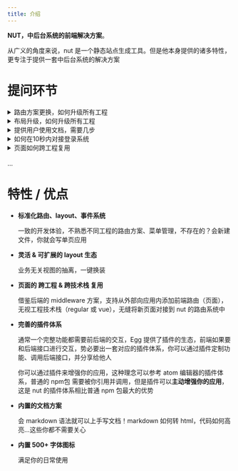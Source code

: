 ```yaml
---
title: 介绍
---
```


**NUT，中后台系统的前端解决方案**。

从广义的角度来说，nut 是一个静态站点生成工具。但是他本身提供的诸多特性，更专注于提供一套中后台系统的解决方案

# 提问环节

<details>
  <summary>路由方案更换，如何升级所有工程</summary>
  <p>
    通常路由的代码会编码在仓库中，每次技术选型更换，路由相关代码如何修改？与之相关的还有菜单管理（路由变化->菜单的激活），<strong>为此，nut提供了一个基于文件系统、框架无关的路由方案</strong>
  </p>
</details>

<details>
  <summary>布局升级，如何升级所有工程</summary>
  <p>
    比如 header、sidebar 等等需要统一升级，应该怎么做？nut 的做法和很多静态站点生成工具一样，将 layout 这部分抽象并提取了出来，做到了可升级、可更换，只要修改配置，无需改动任何代码
  </p>
</details>

<details>
  <summary>提供用户使用文档，需要几步</summary>
  <p>
    <p>一个相对完整的应用应该提供一份详细的用户文档</p>
    <p>你也可以独立部署一个文档站点，但显然在应用内部的体验会好很多</p>
    <p>如果你自己实现，可能需要以下几步：</p>
    <ol>
      <li>添加文档路由和页面</li>
      <li>用 markdown-it / marked 解析 markdown 内容，添加代码高亮</li>
      <li>选择合适的代码高亮主题</li>
    </ol>
    <p>用了 nut 之后，你只要书写 markdown 文件即可，他会帮你生成路由、菜单，并且内置了几套不错的代码高亮主题</p>
  </p>
</details>

<details>
  <summary>如何在10秒内对接登录系统</summary>
  <p>如果你想要接入登录，你通常需要做这些事情</p>
  <ol>
    <li>阅读接口文档，了解如何接入</li>
    <li>加入登录状态判断、展示用户名、退出登录等逻辑</li>
  </ol>
  <p>后端通常会有 Egg 插件之类的形式提供几个登录相关的接口</p>
  <p>后端装个 Egg 插件配置下就可以了，<strong>为什么前端不呢？</strong></p>
  <p>有了nut，安装对应的 nut plugin，稍作配置，就可以帮你接入登录系统</p>
</details>

<details>
  <summary>页面如何跨工程复用</summary>
  <p>
    <p>诸如 Koa / Eggjs 可以通过 middleware 给后端添加路由，实现部分路由的跨工程复用</p>
    <p>都说前后端路由是相通的，为什么前端没有复用路由（页面）的方案呢？</p>
    <p>通常工具方法可以通过封装 npm 包的形式跨工程复用，那么一个页面呢？</p>
    <p>假如有两个单页应用 A 和 B，A 工程使用 vue，B 工程使用 regular，某个页面想在 A、B 两个工程复用，该怎么做呢？</p>
    <p>nut 通过插件体系解决了这个问题</p>
  </p>
</details>

<br>
...

# 特性 / 优点

- **标准化路由、layout、事件系统**
  <p style="font-size: 14px;">一致的开发体验，不熟悉不同工程的路由方案、菜单管理，不存在的？会新建文件，你就会写单页应用</p>

- **灵活 & 可扩展的 layout 生态**

  <p style="font-size: 14px;">业务无关视图的抽离，一键换装</p>

- **页面的 跨工程 & 跨技术栈 复用**

  <p style="font-size: 14px;">借鉴后端的 middleware 方案，支持从外部向应用内添加前端路由（页面），无视工程技术栈（regular 或 vue），无缝将新页面对接到 nut 的路由系统中</p>

- **完善的插件体系**

  <p style="font-size: 14px;">通常一个完整功能都需要前后端的交互，Egg 提供了插件的生态，前端如果要和后端接口进行交互，势必要出一套对应的插件体系，你可以通过插件定制功能、调用后端接口，并分享给他人</p>
  <p style="font-size: 14px;">你可以通过插件来增强你的应用，这种理念可以参考 atom 编辑器的插件体系，普通的 npm包 需要被你引用并调用，但是插件可以<strong>主动增强你的应用</strong>，这是 nut 的插件体系相比普通 npm 包最大的优势</p>

- **内置的文档方案**

  <p style="font-size: 14px;">会 markdown 语法就可以上手写文档！markdown 如何转 html，代码如何高亮...这些你都不需要关心</p>

- **内置 500+ 字体图标**
  <p style="font-size: 14px;">满足你的日常使用</p>
